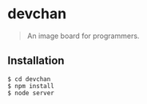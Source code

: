 # devchan

> An image board for programmers.

## Installation

	$ cd devchan
	$ npm install
	$ node server
